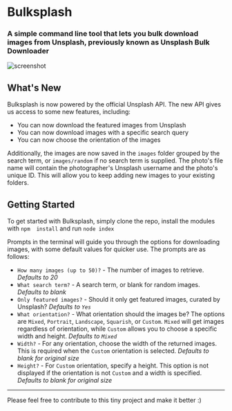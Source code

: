 # Bulksplash

### A simple command line tool that lets you bulk download images from Unsplash, previously known as Unsplash Bulk Downloader

![screenshot](https://i.imgur.com/Y4SzEMP.gif)

## What's New

Bulksplash is now powered by the official Unsplash API. The new API gives us access to some new features, including:

* You can now download the featured images from Unsplash
* You can now download images with a specific search query
* You can now choose the orientation of the images

Additionally, the images are now saved in the `images` folder grouped by the search term, or `images/random` if no search term is supplied. The photo's file name will contain the photographer's Unsplash username and the photo's unique ID. This will allow you to keep adding new images to your existing folders.

## Getting Started

To get started with Bulksplash, simply clone the repo, install the modules with `npm  install` and run `node index`

Prompts in the terminal will guide you through the options for downloading images, with some default values for quicker use. The prompts are as follows:

* `How many images (up to 50)?` - The number of images to retrieve. _Defaults to 20_
* `What search term?` - A search term, or blank for random images. _Defaults to blank_
* `Only featured images?` - Should it only get featured images, curated by Unsplash? _Defaults to `Yes`_
* `What orientation?` - What orientation should the images be? The options are `Mixed`, `Portrait`, `Landscape`, `Squarish`, or `Custom`. `Mixed` will get images regardless of orientation, while `Custom` allows you to choose a specific width and height. _Defaults to `Mixed`_
* `Width?` - For any orientation, choose the width of the returned images. This is required when the `Custom` orientation is selected. _Defaults to blank for original size_
* `Height?` - For `Custom` orientation, specify a height. This option is not displayed if the orientation is not `Custom` and a width is specified. _Defaults to blank for original size_


---

Please feel free to contribute to this tiny project and make it better :)
